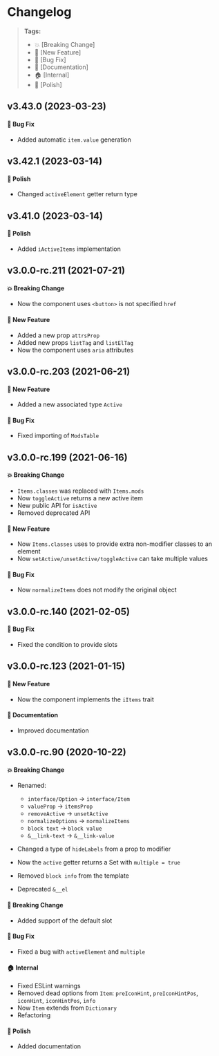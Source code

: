 Changelog
=========

> **Tags:**
> - :boom:       [Breaking Change]
> - :rocket:     [New Feature]
> - :bug:        [Bug Fix]
> - :memo:       [Documentation]
> - :house:      [Internal]
> - :nail_care:  [Polish]

## v3.43.0 (2023-03-23)

#### :bug: Bug Fix

* Added automatic `item.value` generation

## v3.42.1 (2023-03-14)

#### :nail_care: Polish

* Changed `activeElement` getter return type

## v3.41.0 (2023-03-14)

#### :nail_care: Polish

* Added `iActiveItems` implementation

## v3.0.0-rc.211 (2021-07-21)

#### :boom: Breaking Change

* Now the component uses `<button>` is not specified `href`

#### :rocket: New Feature

* Added a new prop `attrsProp`
* Added new props `listTag` and `listElTag`
* Now the component uses `aria` attributes

## v3.0.0-rc.203 (2021-06-21)

#### :rocket: New Feature

* Added a new associated type `Active`

#### :bug: Bug Fix

* Fixed importing of `ModsTable`

## v3.0.0-rc.199 (2021-06-16)

#### :boom: Breaking Change

* `Items.classes` was replaced with `Items.mods`
* Now `toggleActive` returns a new active item
* New public API for `isActive`
* Removed deprecated API

#### :rocket: New Feature

* Now `Items.classes` uses to provide extra non-modifier classes to an element
* Now `setActive/unsetActive/toggleActive` can take multiple values

#### :bug: Bug Fix

* Now `normalizeItems` does not modify the original object

## v3.0.0-rc.140 (2021-02-05)

#### :bug: Bug Fix

* Fixed the condition to provide slots

## v3.0.0-rc.123 (2021-01-15)

#### :rocket: New Feature

* Now the component implements the `iItems` trait

#### :memo: Documentation

* Improved documentation

## v3.0.0-rc.90 (2020-10-22)

#### :boom: Breaking Change

* Renamed:
  * `interface/Option` -> `interface/Item`
  * `valueProp` -> `itemsProp`
  * `removeActive` -> `unsetActive`
  * `normalizeOptions` -> `normalizeItems`
  * `block text` -> `block value`
  * `&__link-text` -> `&__link-value`

* Changed a type of `hideLabels` from a prop to modifier
* Now the `active` getter returns a Set with `multiple = true`
* Removed `block info` from the template
* Deprecated `&__el`

#### :rocket: Breaking Change

* Added support of the default slot

#### :bug: Bug Fix

* Fixed a bug with `activeElement` and `multiple`

#### :house: Internal

* Fixed ESLint warnings
* Removed dead options from `Item`: `preIconHint`, `preIconHintPos`, `iconHint`, `iconHintPos`, `info`
* Now `Item` extends from `Dictionary`
* Refactoring

#### :nail_care: Polish

* Added documentation
